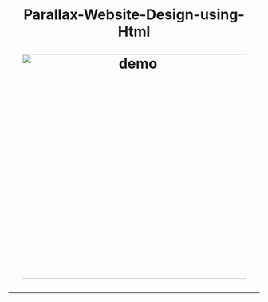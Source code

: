 # 

#



# 




 <h1 align="center">
   Parallax-Website-Design-using-Html




</p>

<p align="center">
  <a href="https://opensource.org/licenses/MIT">
  
 [//]: # (Add your gifs/images here:)
 
 <img src="https://media.giphy.com/media/L2ka5FsqriRUvHHsBp/giphy-downsized-large.gif" alt="demo" height="450">

<hr />
  </a>

